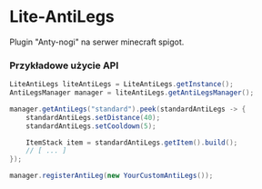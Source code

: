 # Lite-AntiLegs
Plugin "Anty-nogi" na serwer minecraft spigot.

### Przykładowe użycie API 
```java
LiteAntiLegs liteAntiLegs = LiteAntiLegs.getInstance();
AntiLegsManager manager = liteAntiLegs.getAntiLegsManager();

manager.getAntiLegs("standard").peek(standardAntiLegs -> {
    standardAntiLegs.setDistance(40);
    standardAntiLegs.setCooldown(5);

    ItemStack item = standardAntiLegs.getItem().build();
    // [ ... ]
});

manager.registerAntiLeg(new YourCustomAntiLegs());
```
